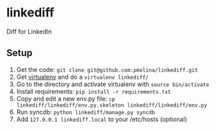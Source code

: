 linkediff
=========

Diff for LinkedIn

Setup
-----

1. Get the code: `git clone git@github.com:pmolina/linkediff.git`
2. Get [virtualenv](http://www.virtualenv.org/en/latest/) and do a `virtualenv linkediff/`
3. Go to the directory and activate virtualenv with `source bin/activate`
4. Install requirements: `pip install -r requirements.txt`
5. Copy and edit a new env.py file: `cp linkediff/linkediff/env.py.skeleton linkediff/linkediff/env.py`
6. Run syncdb: `python linkediff/manage.py syncdb`
7. Add `127.0.0.1 linkediff.local` to your /etc/hosts (optional)
